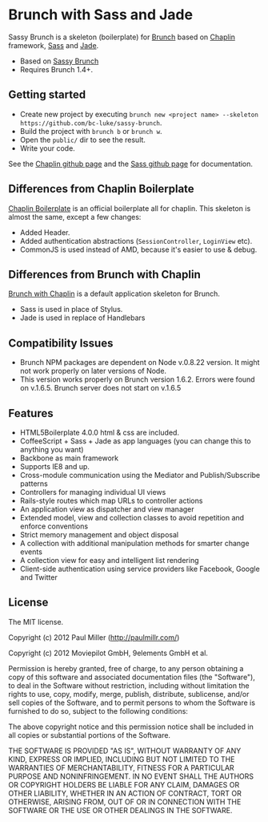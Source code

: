# Brunch with Sass and Jade

Sassy Brunch is a skeleton (boilerplate) for [Brunch](http://brunch.io)
based on [Chaplin](https://github.com/chaplinjs/chaplin) framework, [Sass](https://github.com/nex3/sass) and [Jade](http://jade-lang.com/).

- Based on [Sassy Brunch](https://raw.github.com/bc-luke/sassy-brunch)
- Requires Brunch 1.4+.

## Getting started
* Create new project by executing `brunch new <project name> --skeleton https://github.com/bc-luke/sassy-brunch`.
* Build the project with `brunch b` or `brunch w`.
* Open the `public/` dir to see the result.
* Write your code.

See the [Chaplin github page](https://github.com/chaplinjs/chaplin) and the [Sass github page](https://github.com/nex3/sass) for
documentation.

## Differences from Chaplin Boilerplate
[Chaplin Boilerplate](https://github.com/chaplinjs/chaplin-boilerplate)
is an official boilerplate all for chaplin. This skeleton is almost the same,
except a few changes:

* Added Header.
* Added authentication abstractions (`SessionController`, `LoginView` etc).
* CommonJS is used instead of AMD, because it's easier to use & debug.

## Differences from Brunch with Chaplin
[Brunch with Chaplin](https://github.com/paulmillr/brunch-with-chaplin) is a default application skeleton for Brunch.
* Sass is used in place of Stylus.
* Jade is used in replace of Handlebars

## Compatibility Issues
* Brunch NPM packages are dependent on Node v.0.8.22 version. It might not work properly on later versions of Node.
* This version works properly on Brunch version 1.6.2. Errors were found on v.1.6.5. Brunch server does not start on v.1.6.5


## Features
* HTML5Boilerplate 4.0.0 html & css are included.
* CoffeeScript + Sass + Jade as app languages
(you can change this to anything you want)
* Backbone as main framework
* Supports IE8 and up.
* Cross-module communication using the Mediator and Publish/Subscribe patterns
* Controllers for managing individual UI views
* Rails-style routes which map URLs to controller actions
* An application view as dispatcher and view manager
* Extended model, view and collection classes to avoid repetition and
enforce conventions
* Strict memory management and object disposal
* A collection with additional manipulation methods for smarter change events
* A collection view for easy and intelligent list rendering
* Client-side authentication using service providers like Facebook, Google
and Twitter

## License
The MIT license.

Copyright (c) 2012 Paul Miller (http://paulmillr.com/)

Copyright (c) 2012 Moviepilot GmbH, 9elements GmbH et al.

Permission is hereby granted, free of charge, to any person obtaining a copy of
this software and associated documentation files (the "Software"), to deal in
the Software without restriction, including without limitation the rights to
use, copy, modify, merge, publish, distribute, sublicense, and/or sell copies
of the Software, and to permit persons to whom the Software is furnished to do
so, subject to the following conditions:

The above copyright notice and this permission notice shall be included in all
copies or substantial portions of the Software.

THE SOFTWARE IS PROVIDED "AS IS", WITHOUT WARRANTY OF ANY KIND, EXPRESS OR
IMPLIED, INCLUDING BUT NOT LIMITED TO THE WARRANTIES OF MERCHANTABILITY,
FITNESS FOR A PARTICULAR PURPOSE AND NONINFRINGEMENT. IN NO EVENT SHALL THE
AUTHORS OR COPYRIGHT HOLDERS BE LIABLE FOR ANY CLAIM, DAMAGES OR OTHER
LIABILITY, WHETHER IN AN ACTION OF CONTRACT, TORT OR OTHERWISE, ARISING FROM,
OUT OF OR IN CONNECTION WITH THE SOFTWARE OR THE USE OR OTHER DEALINGS IN THE
SOFTWARE.
